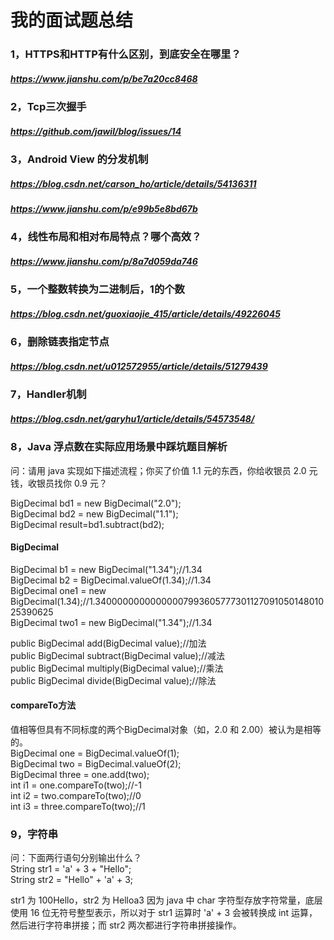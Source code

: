 # 我的面试题总结
### 1，HTTPS和HTTP有什么区别，到底安全在哪里？
##### https://www.jianshu.com/p/be7a20cc8468  

### 2，Tcp三次握手
##### https://github.com/jawil/blog/issues/14  

### 3，Android View 的分发机制
##### https://blog.csdn.net/carson_ho/article/details/54136311
##### https://www.jianshu.com/p/e99b5e8bd67b

### 4，线性布局和相对布局特点？哪个高效？
##### https://www.jianshu.com/p/8a7d059da746

### 5，一个整数转换为二进制后，1的个数
##### https://blog.csdn.net/guoxiaojie_415/article/details/49226045

### 6，删除链表指定节点
##### https://blog.csdn.net/u012572955/article/details/51279439

### 7，Handler机制
##### https://blog.csdn.net/garyhu1/article/details/54573548/

### 8，Java 浮点数在实际应用场景中踩坑题目解析
问：请用 java 实现如下描述流程；你买了价值 1.1 元的东西，你给收银员 2.0 元钱，收银员找你 0.9 元？    

BigDecimal bd1 = new BigDecimal("2.0");  
BigDecimal bd2 = new BigDecimal("1.1");  
BigDecimal result=bd1.subtract(bd2);  

#### BigDecimal  
BigDecimal b1 = new BigDecimal("1.34");//1.34   
BigDecimal b2 = BigDecimal.valueOf(1.34);//1.34   
BigDecimal one1 = new BigDecimal(1.34);//1.3400000000000000799360577730112709105014801025390625  
BigDecimal two1 = new BigDecimal("1.34");//1.34  

public BigDecimal add(BigDecimal value);//加法  
public BigDecimal subtract(BigDecimal value);//减法   
public BigDecimal multiply(BigDecimal value);//乘法  
public BigDecimal divide(BigDecimal value);//除法     

#### compareTo方法  
值相等但具有不同标度的两个BigDecimal对象（如，2.0 和 2.00）被认为是相等的。  
BigDecimal one = BigDecimal.valueOf(1);  
BigDecimal two = BigDecimal.valueOf(2);  
BigDecimal three = one.add(two);  
int i1 = one.compareTo(two);//-1  
int i2 = two.compareTo(two);//0  
int i3 = three.compareTo(two);//1

### 9，字符串
问：下面两行语句分别输出什么？  
String str1 = 'a' + 3 + "Hello";  
String str2 = "Hello" + 'a' + 3;  

str1 为 100Hello，str2 为 Helloa3 因为 java 中 char 字符型存放字符常量，底层使用 16 位无符号整型表示，所以对于 str1 运算时 'a' + 3 会被转换成 int 运算，然后进行字符串拼接；而 str2 两次都进行字符串拼接操作。


